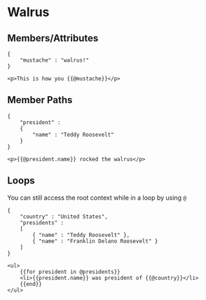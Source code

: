 Walrus
======

Members/Attributes
------------------

```
{
	"mustache" : "walrus!"
}

<p>This is how you {{@mustache}}</p>
```

Member Paths
------------

```
{
	"president" :
	{
		"name" : "Teddy Roosevelt"
	}
}

<p>{{@president.name}} rocked the walrus</p>
```

Loops
-----

You can still access the root context while in a loop by using `@`

```
{
	"country" : "United States",
	"presidents" :
	[
		{ "name" : "Teddy Roosevelt" },
		{ "name" : "Franklin Delano Roosevelt" }
	]
}

<ul>
	{{for president in @presidents}}
	<li>{{president.name}} was president of {{@country}}</li>
	{{end}}
</ul>
```